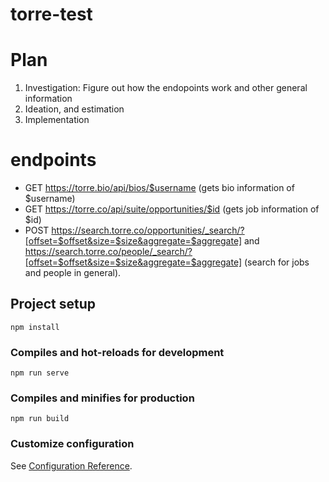 # torre-test

# Plan
1. Investigation: Figure out how the endopoints work and other general information
2. Ideation, and estimation
3. Implementation


# endpoints
- GET https://torre.bio/api/bios/$username (gets bio information of $username)
- GET https://torre.co/api/suite/opportunities/$id (gets job information of $id)
- POST https://search.torre.co/opportunities/_search/?[offset=$offset&size=$size&aggregate=$aggregate] and https://search.torre.co/people/_search/?[offset=$offset&size=$size&aggregate=$aggregate] (search for jobs and people in general).


## Project setup
```
npm install
```

### Compiles and hot-reloads for development
```
npm run serve
```

### Compiles and minifies for production
```
npm run build
```

### Customize configuration
See [Configuration Reference](https://cli.vuejs.org/config/).
